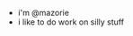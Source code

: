 - i'm @mazorie
- i like to do work on silly stuff

<!---
mazorie/mazora is a ✨ special ✨ repository because its `README.md` (this file) appears on your GitHub profile.
You can click the Preview link to take a look at your changes.
--->
